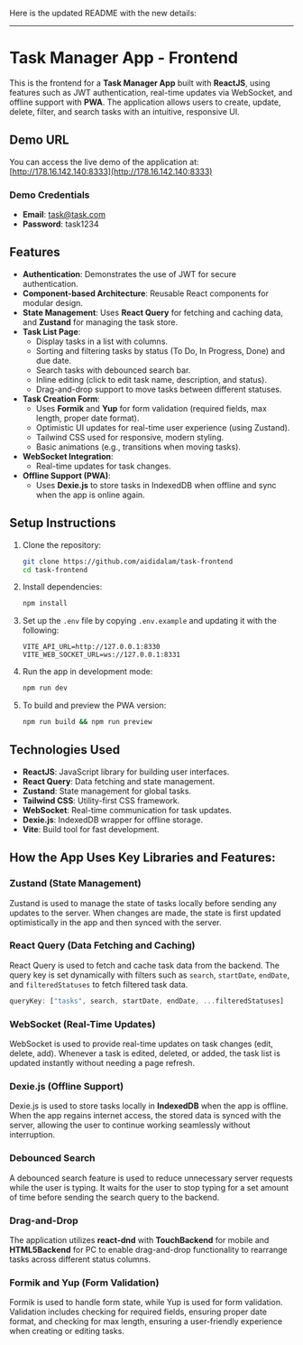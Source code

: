 Here is the updated README with the new details:

---

# Task Manager App - Frontend

This is the frontend for a **Task Manager App** built with **ReactJS**, using features such as JWT authentication, real-time updates via WebSocket, and offline support with **PWA**. The application allows users to create, update, delete, filter, and search tasks with an intuitive, responsive UI.

## Demo URL
You can access the live demo of the application at:  
[http://178.16.142.140:8333](http://178.16.142.140:8333)

### Demo Credentials
- **Email**: task@task.com
- **Password**: task1234

## Features
- **Authentication**: Demonstrates the use of JWT for secure authentication.
- **Component-based Architecture**: Reusable React components for modular design.
- **State Management**: Uses **React Query** for fetching and caching data, and **Zustand** for managing the task store.
- **Task List Page**:  
    - Display tasks in a list with columns.
    - Sorting and filtering tasks by status (To Do, In Progress, Done) and due date.
    - Search tasks with debounced search bar.
    - Inline editing (click to edit task name, description, and status).
    - Drag-and-drop support to move tasks between different statuses.
- **Task Creation Form**:  
    - Uses **Formik** and **Yup** for form validation (required fields, max length, proper date format).
    - Optimistic UI updates for real-time user experience (using Zustand).
    - Tailwind CSS used for responsive, modern styling.
    - Basic animations (e.g., transitions when moving tasks).
- **WebSocket Integration**:  
    - Real-time updates for task changes.
- **Offline Support (PWA)**:  
    - Uses **Dexie.js** to store tasks in IndexedDB when offline and sync when the app is online again.

## Setup Instructions

1. Clone the repository:

    ```bash
    git clone https://github.com/aididalam/task-frontend
    cd task-frontend
    ```

2. Install dependencies:

    ```bash
    npm install
    ```

3. Set up the `.env` file by copying `.env.example` and updating it with the following:

    ```env
    VITE_API_URL=http://127.0.0.1:8330
    VITE_WEB_SOCKET_URL=ws://127.0.0.1:8331
    ```

4. Run the app in development mode:

    ```bash
    npm run dev
    ```

5. To build and preview the PWA version:

    ```bash
    npm run build && npm run preview
    ```

## Technologies Used
- **ReactJS**: JavaScript library for building user interfaces.
- **React Query**: Data fetching and state management.
- **Zustand**: State management for global tasks.
- **Tailwind CSS**: Utility-first CSS framework.
- **WebSocket**: Real-time communication for task updates.
- **Dexie.js**: IndexedDB wrapper for offline storage.
- **Vite**: Build tool for fast development.

## How the App Uses Key Libraries and Features:

### **Zustand** (State Management)
Zustand is used to manage the state of tasks locally before sending any updates to the server. When changes are made, the state is first updated optimistically in the app and then synced with the server.

### **React Query** (Data Fetching and Caching)
React Query is used to fetch and cache task data from the backend. The query key is set dynamically with filters such as `search`, `startDate`, `endDate`, and `filteredStatuses` to fetch filtered task data.

```js
queryKey: ["tasks", search, startDate, endDate, ...filteredStatuses]
```

### **WebSocket** (Real-Time Updates)
WebSocket is used to provide real-time updates on task changes (edit, delete, add). Whenever a task is edited, deleted, or added, the task list is updated instantly without needing a page refresh.

### **Dexie.js** (Offline Support)
Dexie.js is used to store tasks locally in **IndexedDB** when the app is offline. When the app regains internet access, the stored data is synced with the server, allowing the user to continue working seamlessly without interruption.

### **Debounced Search**
A debounced search feature is used to reduce unnecessary server requests while the user is typing. It waits for the user to stop typing for a set amount of time before sending the search query to the backend.

### **Drag-and-Drop**
The application utilizes **react-dnd** with **TouchBackend** for mobile and **HTML5Backend** for PC to enable drag-and-drop functionality to rearrange tasks across different status columns.

### **Formik and Yup** (Form Validation)
Formik is used to handle form state, while Yup is used for form validation. Validation includes checking for required fields, ensuring proper date format, and checking for max length, ensuring a user-friendly experience when creating or editing tasks.

